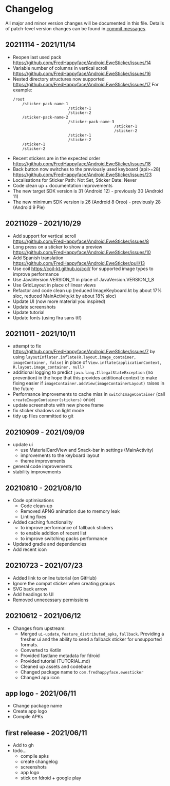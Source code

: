 # Changelog

All major and minor version changes will be documented in this file. Details of
patch-level version changes can be found in [commit messages](../../commits/master).

## 20211114 - 2021/11/14

- Reopen last used pack https://github.com/FredHappyface/Android.EweSticker/issues/14
- Variable number of columns in vertical scroll https://github.com/FredHappyface/Android.EweSticker/issues/16
- Nested directory structures now supported https://github.com/FredHappyface/Android.EweSticker/issues/17
	For example:
	```none
	/root
		/sticker-pack-name-1
							/sticker-1
							/sticker-2
		/sticker-pack-name-2
							/sticker-pack-name-3
												/sticker-1
												/sticker-2
							/sticker-1
							/sticker-2
		/sticker-1
		/sticker-2
	```
- Recent stickers are in the expected order https://github.com/FredHappyface/Android.EweSticker/issues/18
- Back button now switches to the previously used keyboard (api>=28) https://github.com/FredHappyface/Android.EweSticker/issues/23
- Localisations for Sticker Path: Not Set, Sticker Date: Never
- Code clean up + documentation improvements
- The new target SDK version is 31 (Android 12) - previously 30 (Android 11)
- The new minimum SDK version is 26 (Android 8 Oreo) - previously 28 (Android 9 Pie)

## 20211029 - 2021/10/29

- Add support for vertical scroll https://github.com/FredHappyface/Android.EweSticker/issues/8
- Long press on a sticker to show a preview https://github.com/FredHappyface/Android.EweSticker/issues/10
- Add Spanish translation https://github.com/FredHappyface/Android.EweSticker/pull/13
- Use coil https://coil-kt.github.io/coil/ for supported image types to improve performance
- Use JavaVersion.VERSION_11 in place of JavaVersion.VERSION_1_8
- Use GridLayout in place of linear views
- Refactor and code clean up (reduced ImageKeyboard.kt by about 17% sloc, reduced MainActivity.kt by about 18% sloc)
- Update UI (now more material you inspired)
- Update screenshots
- Update tutorial
- Update fonts (using fira sans ttf)

## 20211011 - 2021/10/11

- attempt to fix https://github.com/FredHappyface/Android.EweSticker/issues/7
	by using `layoutInflater.inflate(R.layout.image_container, imageContainer, false)`
	in place of `View.inflate(applicationContext, R.layout.image_container, null)`
- additional logging to predict `java.lang.IllegalStateException` (no prevention)
	in the hope that this provides additional context to make fixing easier if
	`imageContainer.addView(imageContainerLayout)` raises in the future
- Performance improvements to cache miss in `switchImageContainer`
	(call `createImageContainer(stickers)` once)
- update screenshots with new phone frame
- fix sticker shadows on light mode
- tidy up files committed to git

## 20210909 - 2021/09/09

- update ui
	- use MaterialCardView and Snack-bar in settings (MainActivity)
	- improvements to the keyboard layout
	- theme improvements
- general code improvements
- stability improvements

## 20210810 - 2021/08/10

- Code optimisations
	- Code clean-up
	- Removed APNG animation due to memory leak
	- Linting fixes
- Added caching functionality
	- to improve performance of fallback stickers
	- to enable addition of recent list
	- to improve switching packs performance
- Updated gradle and dependencies
- Add recent icon

## 20210723 - 2021/07/23

- Added link to online tutorial (on GitHub)
- Ignore the compat sticker when creating groups
- SVG back arrow
- Add headings to UI
- Removed unnecessary permissions

## 20210612 - 2021/06/12

- Changes from upstream:
	- Merged `ui-update`, `feature_distributed_apks`, `fallback`. Providing a fresher
		ui and the ability to send a fallback sticker for unsupported formats.
	- Converted to Kotlin
	- Provided fastlane metadata for fdroid
	- Provided tutorial (TUTORIAL.md)
	- Cleaned up assets and codebase
	- Changed package name to `com.fredhappyface.ewesticker`
	- Changed app icon

## app logo - 2021/06/11

- Change package name
- Create app logo
- Compile APKs

## first release - 2021/06/11

- Add to gh
- todo...
	- compile apks
	- create changelog
	- screenshots
	- app logo
	- stick on fdroid + google play
